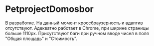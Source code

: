 # PetprojectDomosbor
В разработке.
На данный момент кроссбраузерность и адаптив отсутствуют. Адекватно работает в Chrome, при ширине страницы больше 1110px. 
Присутствуют баги при ручном вводе чисел в поля "Общая площадь" и "Стоимость".
